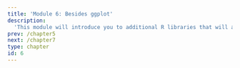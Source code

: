 ```yaml
---
title: 'Module 6: Besides ggplot'
description:
  'This module will introduce you to additional R libraries that will advance your visualization skills'
prev: /chapter5
next: /chapter7
type: chapter
id: 6
---
```

